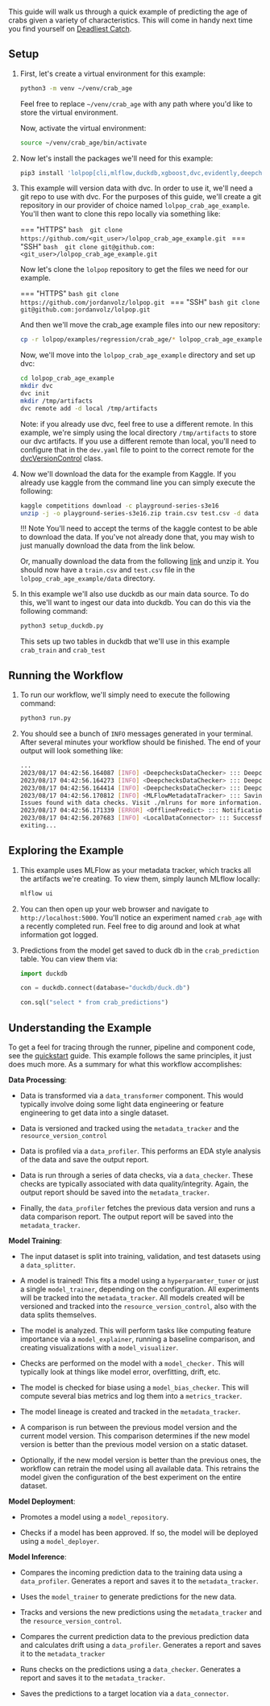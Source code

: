 
This guide will walk us through a quick example of predicting the age of crabs given a variety of characteristics.  This will come in handy next time you find yourself on [Deadliest Catch](https://en.wikipedia.org/wiki/Deadliest_Catch). 

## Setup

1. First, let's create a virtual environment for this example: 

    ```bash
    python3 -m venv ~/venv/crab_age
    ```
    Feel free to replace `~/venv/crab_age` with any path where you'd like to store the virtual environment. 

    Now, activate the  virtual environment: 

    ```bash
    source ~/venv/crab_age/bin/activate
    ```

2. Now let's install the packages we'll need for this example: 

    ```bash 
    pip3 install 'lolpop[cli,mlflow,duckdb,xgboost,dvc,evidently,deepchecks,optuna,yellowbrick,aif360,alibi]'
    ```

3. This example will version data with dvc. In order to use it, we'll need a git repo to use with dvc. For the purposes of this guide, we'll create a git repository in our provider of choice named `lolpop_crab_age_example`. You'll then want to clone this repo locally via something like: 

    === "HTTPS"
        ```bash 
        git clone https://github.com/<git_user>/lolpop_crab_age_example.git
        ```
    === "SSH"
        ```bash 
        git clone git@github.com:<git_user>/lolpop_crab_age_example.git
        ```

    Now let's clone the `lolpop` repository to get the files we need for our example. 

    === "HTTPS"
        ```bash
        git clone https://github.com/jordanvolz/lolpop.git
        ```
    === "SSH"
        ```bash
        git clone git@github.com:jordanvolz/lolpop.git
        ```

    And then we'll move the crab_age example files into our new repository: 

    ```bash
    cp -r lolpop/examples/regression/crab_age/* lolpop_crab_age_example
    ```

    Now, we'll move into the `lolpop_crab_age_example` directory and set up dvc: 

    ```bash 
    cd lolpop_crab_age_example 
    mkdir dvc
    dvc init 
    mkdir /tmp/artifacts
    dvc remote add -d local /tmp/artifacts
    ```

    Note: if you already use dvc, feel free to use a different remote. In this example, we're simply using the local directory `/tmp/artifacts` to store our dvc artifacts. If you use a different remote than local, you'll need to configure that in the `dev.yaml` file to point to the correct remote for the [dvcVersionControl](dvc_resource_version_control.md) class. 

4. Now we'll download the data for the example from Kaggle. If you already use kaggle from the command line you can simply execute the following: 

    ```bash
    kaggle competitions download -c playground-series-s3e16
    unzip -j -o playground-series-s3e16.zip train.csv test.csv -d data

    ```
    !!! Note
        You'll need to accept the terms of the kaggle contest to be able to download the data. If you've not already done that, you may wish to just manually download the data from the link below. 

    Or, manually download the data from the following [link](https://www.kaggle.com/competitions/playground-series-s3e16/data) and unzip it. You should now have a `train.csv` and `test.csv` file in the `lolpop_crab_age_example/data` directory. 

5. In this example we'll also use duckdb as our main data source. To do this, we'll want to ingest our data into duckdb. You can do this via the following command: 

    ```bash 
    python3 setup_duckdb.py
    ```
    This sets up two tables in duckdb that we'll use in this example `crab_train` and `crab_test`

## Running the Workflow 

1. To run our workflow, we'll simply need to execute the following command: 

    ```bash 
    python3 run.py 
    ```

2. You should see a bunch of `INFO` messages generated in your terminal. After several minutes your workflow should be finished. The end of your output will look something like: 

    ```bash 
    ...
    2023/08/17 04:42:56.164087 [INFO] <DeepchecksDataChecker> ::: DeepchecksDataChecker had 7 passed checks.
    2023/08/17 04:42:56.164273 [INFO] <DeepchecksDataChecker> ::: DeepchecksDataChecker had 1 failed checks.
    2023/08/17 04:42:56.164414 [INFO] <DeepchecksDataChecker> ::: DeepchecksDataChecker had 3 checks not run.
    2023/08/17 04:42:56.170812 [INFO] <MLFlowMetadataTracker> ::: Saving artifact /tmp/artifacts//DEEPCHECKS_DATA_REPORT.HTML.html to directory crab_age_predictions_prediction_checks_report in artifact directory in run 7a690f7dc5d14af59a9c50fef132e379
    Issues found with data checks. Visit ./mlruns for more information.
    2023/08/17 04:42:56.171339 [ERROR] <OfflinePredict> ::: Notification Sent: Issues found with data checks. Visit ./mlruns for more information.
    2023/08/17 04:42:56.207683 [INFO] <LocalDataConnector> ::: Successfully saved data to crab_predictions.
    exiting...
    ```

## Exploring the Example 

1. This example uses MLFlow as your metadata tracker, which tracks all the artifacts we're creating. To view them, simply launch MLflow locally: 

    ```bash 
    mlflow ui
    ```

2. You can then open up your web browser and navigate to `http://localhost:5000`. You'll notice an experiment named `crab_age` with a recently completed run. Feel free to dig around and look at what information got logged. 

3. Predictions from the model get saved to duck db in the `crab_prediction` table. You can view them via: 

    ```python
    import duckdb

    con = duckdb.connect(database="duckdb/duck.db")

    con.sql("select * from crab_predictions")
    ```

## Understanding the Example

To get a feel for tracing through the runner, pipeline and component code, see the [quickstart](regression_quickstart.md) guide. This example follows the same principles, it just does much more. As a summary for what this workflow accomplishes: 

**Data Processing**: 

- Data is transformed via a `data_transformer` component. This would typically involve doing some light data engineering or feature engineering to get data into a single dataset. 

- Data is versioned and tracked using the `metadata_tracker` and the `resource_version_control`

- Data is profiled via a `data_profiler`. This performs an EDA style analysis of the data and save the output report. 

- Data is run through a series of data checks, via a `data_checker`. These checks are typically associated with data quality/integrity. Again, the output report should be saved into the `metadata_tracker`.

- Finally, the `data_profiler` fetches the previous data version and runs a data comparison report. The output report will be saved into the `metadata_tracker`. 

**Model Training**: 

- The input dataset is split into training, validation, and test datasets using a `data_splitter`. 

- A model is trained! This fits a model using a `hyperparamter_tuner` or just a single `model_trainer`, depending on the configuration. All experiments will be tracked into the `metadata_tracker`. All models created will be versioned and tracked into the `resource_version_control`, also with the data splits themselves. 

- The model is analyzed. This will perform tasks like computing feature importance via a `model_explainer`, running a baseline comparison, and creating visualizations with a `model_visualizer`. 

- Checks are performed on the model with a `model_checker.` This will typically look at things like model error, overfitting, drift, etc. 

- The model is checked for biase using a `model_bias_checker`. This will compute several bias metrics and log them into a `metrics_tracker`. 

- The model lineage is created and tracked in the `metadata_tracker`. 

- A comparison is run between the previous model version and the current model version. This comparison determines if the new model version is better than the previous model version on a static dataset. 

- Optionally, if the new model version is better than the previous ones, the workflow can retrain the model using all available data. This retrains the model given the configuration of the best experiment on the entire dataset. 

**Model Deployment**: 

- Promotes a model using a `model_repository`. 

- Checks if a model has been approved. If so, the model will be deployed using a `model_deployer`. 

**Model Inference**: 

- Compares the incoming prediction data to the training data using a `data_profiler`. Generates a report and saves it to the `metadata_tracker`. 

- Uses the `model_trainer` to generate predictions for the new data. 

- Tracks and versions the new predictions using the `metadata_tracker` and the `resource_version_control`. 

- Compares the current prediction data to the previous prediction data and calculates drift using a `data_profiler`. Generates a report and saves it to the `metadata_tracker`

- Runs checks on the predictions using a `data_checker`. Generates a report and saves it to the `metadata_tracker`. 

- Saves the predictions to a target location via a `data_connector`. 
